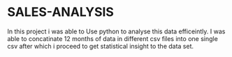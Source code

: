 # SALES-ANALYSIS

In this project i was able to Use python to analyse this data efficeintly.
I was able to concatinate 12 months of data in different csv files into one
single csv after which i proceed to get statistical insight to the data set.

